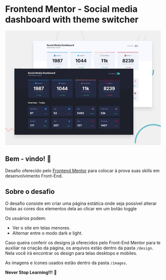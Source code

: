 # Frontend Mentor - Social media dashboard with theme switcher

![Design preview for the Social media dashboard with theme switcher coding challenge](./design/desktop-preview.jpg)

## Bem - vindo! 👋

Desafio oferecido pelo [Frontend Mentor](https://www.frontendmentor.io) para colocar à prova suas skills em desenvolvimento Front-End.

## Sobre o desafio

O desafio consiste em criar uma página estática onde seja possível alterar todas as cores dos elementos dela ao clicar em um botão toggle

Os usuários podem:

- Ver o site em telas menores.
- Alternar entre o modo dark e light.

Caso queira conferir os designs já oferecidos pelo Front-End Mentor para te auxiliar na criação da página, os arquivos estão dentro da pasta `/design`. Nela você irá encontrar os design para telas desktops e mobiles.

As imagens e ícones usados estão dentro da pasta `/images`.

**Never Stop Learning!!!** 🚀